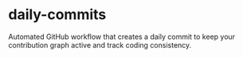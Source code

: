 # daily-commits
Automated GitHub workflow that creates a daily commit to keep your contribution graph active and track coding consistency.
